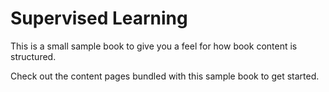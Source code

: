 Supervised Learning
============================

This is a small sample book to give you a feel for how book content is
structured.

Check out the content pages bundled with this sample book to get started.
